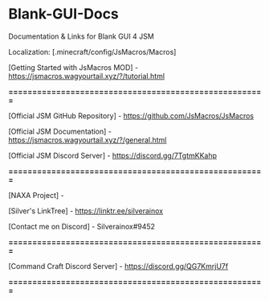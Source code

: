 # Blank-GUI-Docs
Documentation &amp; Links for Blank GUI 4 JSM

Localization: [.minecraft/config/JsMacros/Macros]

[Getting Started with JsMacros MOD] - https://jsmacros.wagyourtail.xyz/?/tutorial.html






**======================================================**

[Official JSM GitHub Repository] - https://github.com/JsMacros/JsMacros

[Official JSM Documentation] - https://jsmacros.wagyourtail.xyz/?/general.html

[Official JSM Discord Server] - https://discord.gg/7TgtmKKahp


**======================================================**

[NAXA Project] - 

[Silver's LinkTree] - https://linktr.ee/silverainox

[Contact me on Discord] - Silverainox#9452

**======================================================**

[Command Craft Discord Server] - https://discord.gg/QG7KmrjU7f

**======================================================**
